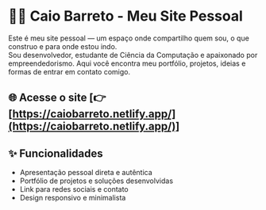 # 👨‍💻 Caio Barreto - Meu Site Pessoal

Este é meu site pessoal — um espaço onde compartilho quem sou, o que construo e para onde estou indo.  
Sou desenvolvedor, estudante de Ciência da Computação e apaixonado por empreendedorismo. Aqui você encontra meu portfólio, projetos, ideias e formas de entrar em contato comigo.

## 🌐 Acesse o site [👉 [https://caiobarreto.netlify.app/](https://caiobarreto.netlify.app/)]

## ✨ Funcionalidades

- Apresentação pessoal direta e autêntica
- Portfólio de projetos e soluções desenvolvidas
- Link para redes sociais e contato
- Design responsivo e minimalista
